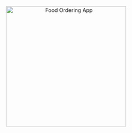 <div align="center">
  <img src="http://vikashgaurav.com/util/download/order.png" alt="Food Ordering App" width="320"/>
</div>

